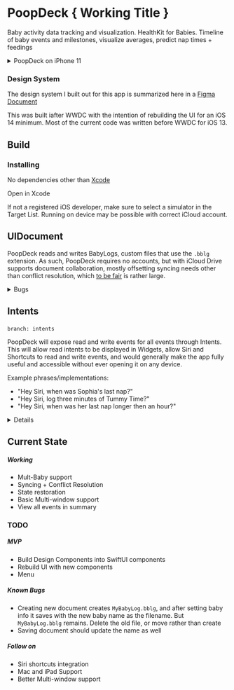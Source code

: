 # PoopDeck { Working Title }

Baby activity data tracking and visualization. HealthKit for Babies. Timeline of baby events and milestones, visualize averages, predict nap times + feedings

<details>
<summary>PoopDeck on iPhone 11</summary>

![iPhone 11 Screenshot](iPhone11Screenshot.png)

</details>

### Design System

The design system I built out for this app is summarized here in a [Figma Document](https://www.figma.com/file/DFehJGP23akjAsEZMBZwxB/PoopDeck-Design-System?node-id=0%3A1)

This was built iafter WWDC with the intention of rebuilding the UI for an iOS 14 minimum. Most of the current code was written before WWDC for iOS 13.

## Build

### Installing

No dependencies other than [Xcode](https://apps.apple.com/us/app/xcode/id497799835?mt=12)

Open in Xcode

If not a registered iOS developer, make sure to select a simulator in the Target List. Running on device may be possible with correct iCloud account.

## UIDocument

PoopDeck reads and writes BabyLogs, custom files that use the `.bblg` extension. As such, PoopDeck requires no accounts, but with iCloud Drive supports document collaboration, mostly offsetting syncing needs other than conflict resolution, which [to be fair](https://www.youtube.com/watch?v=G19B7lTgwCE) is rather large.

<details>

<summary>Bugs</summary>

- In early implementations conflict resolution resulted in lost data when a `BBLG` was open on two devices at the same time. Conflict resolution and file update receiver have both been refactored since then, but this bug hasn't been tested since then in favor of focusing on a 'single user' experience at a time. For now avoid opening 'prime' data on multiple devices.

</details>

## Intents

`branch: intents`

PoopDeck will expose read and write events for all events through Intents. This will allow read intents to be displayed in Widgets, allow Siri and Shortcuts to read and write events, and would generally make the app fully useful and accessible without ever opening it on any device.

Example phrases/implementations:

- "Hey Siri, when was Sophia's last nap?"
- "Hey Siri, log three minutes of Tummy Time?"
- "Hey Siri, when was her last nap longer then an hour?"

<details>
<sumary>Current State</summary>

Have an Intent Extension and an initial `Get Last Diaper Change` intent. Accepted inputs are the Date to filter by (defaults to now), and the `state` of the Diaper (wet, poopy, etc). It shows up correctly in Shortcuts and works with Siri, and my Intent is triggered. I expose the available baby log documents to the user. It works fine with Siri and Shortcuts, hopefully it translates to Widgets easily. The bigger task will just be managing all those intent definitions...

I also need to design a general 'baby summary' payload and have that as a distinct intent

</details>

## Current State

##### Working

- Mult-Baby support
- Syncing + Conflict Resolution
- State restoration
- Basic Multi-window support
- View all events in summary


### TODO

##### MVP

- Build Design Components into SwiftUI components
- Rebuild UI with new components
- Menu

##### Known Bugs

- Creating new document creates `MyBabyLog.bblg`, and after setting baby info it saves with the new baby name as the filename. But `MyBabyLog.bblg` remains. Delete the old file, or move rather than create
- Saving document should update the name as well

##### Follow on

- Siri shortcuts integration
- Mac and iPad Support
- Better Multi-window support
